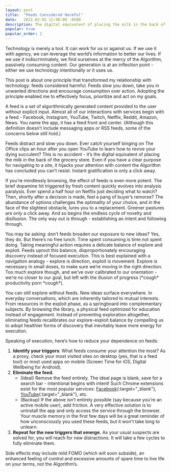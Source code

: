 ```yaml
---
layout: post
title:  "Feeds Considered Harmful"
date:   2021-02-02 12:00:00 -0500
description: The digital equivalent of placing the milk in the back of the grocery store.
popular: true
popular_order: 2
---
```

Technology is merely a tool. It can work for us or against us. If we use it with agency, we can leverage the world’s information to better our lives. If we use it indiscriminately, we find ourselves at the mercy of the Algorithm, passively consuming content. Our generation is at an inflection point - either we use technology intentionally or it uses us.

This post is about one principle that transformed my relationship with technology: feeds considered harmful. Feeds slow you down, take you in unwanted directions and encourage consumption over action. Adopting the principle enabled me to effectively focus, prioritize and act on my goals.

A feed is a set of algorithmically generated content provided to the user without explicit input. Almost all of our interactions with services begin with a feed - Facebook, Instagram, YouTube, Twitch, Netflix, Reddit, Amazon, News. You name the app, it has a feed front and center. (Although this definition doesn’t include messaging apps or RSS feeds, some of the concerns below still hold.)

Feeds distract and slow you down. Ever catch yourself binging on The Office clips an hour after you open YouTube to learn how to revive your dying succulent? This is no accident - it’s the digital equivalent of placing the milk in the back of the grocery store. Even if you have a clear purpose for navigating to a site, it hijacks your attention with content the Algorithm has concluded you can’t resist. Instant gratification is only a click away.

If you’re mindlessly browsing, the effect of feeds is even more potent. The brief dopamine hit triggered by fresh content quickly evolves into analysis paralysis. Ever spend a half hour on Netflix just deciding what to watch? Then, shortly after a decision is made, feel a pang of buyer’s remorse? The abundance of options challenges the optimality of your choice, and in the face of the slightest obstacle, lures you to a replacement. Greener pastures are only a click away. And so begins the endless cycle of novelty and disillusion. The only way out is through - establishing an intent and following through.

You may be asking: don’t feeds broaden our exposure to new ideas? Yes, they do. But there’s no free lunch. Time spent consuming is time not spent doing. Taking meaningful action requires a delicate balance of explore and exploit. Feeds uproot this balance, disproportionately encouraging discovery instead of focused execution. This is best explained with a navigation analogy - explore is direction, exploit is movement. Explore is necessary in small doses, to make sure we’re moving in the right direction. Too much explore though, and we’ve over calibrated to our orientation - we’re no closer to our goal, but left with the illusion of progress (\*cough\* productivity porn \*cough\*). 

You can still explore without feeds. New ideas surface everywhere. In everyday conversations, which are inherently tailored to mutual interests. From resources in the exploit phase, as a springboard into complementary subjects. By browsing the library, a physical feed optimized for education instead of engagement. Instead of preventing exploration altogether, eliminating feeds recalibrates our explore-exploit balance by compelling us to adopt healthier forms of discovery that inevitably leave more energy for execution.

Speaking of execution, here’s how to reduce your dependence on feeds:
1. **Identify your triggers**: What feeds consume your attention the most? As a proxy, check your most visited sites on desktop (yes, that is a feed too!) or most used apps on mobile (Screen Time for iOS, Digital Wellbeing for Android).
1. **Eliminate the feed.**
	* (Ideal) Remove the feed entirely. The ideal page is blank, save for a search bar - intentional begins with intent! Such Chrome extensions exist for the most popular services: [Facebook](https://chrome.google.com/webstore/detail/news-feed-eradicator-for/fjcldmjmjhkklehbacihaiopjklihlgg?hl=en){:target="_blank"}, [YouTube](https://chrome.google.com/webstore/detail/remove-youtube-recommende/khncfooichmfjbepaaaebmommgaepoid?hl=en){:target="_blank"}, etc. 
	* (Backup) If the above isn’t entirely possible (say because you’re an active mobile user), add friction. A very effective solution is to uninstall the app and only access the service through the browser. Your muscle memory in the first few days will be a great reminder of how unconsciously you used these feeds, but it won't take long to unlearn.
1. **Repeat for the new triggers that emerge.** As your usual suspects are solved for, you will reach for new distractions. It will take a few cycles to fully eliminate them.

Side effects may include mild FOMO (which will soon subside), an enhanced feeling of control and excessive amounts of spare time to live life on your terms, not the Algorithm’s.

<!-- {::options parse_block_html="true" /}
<div class="highlight-card">
*Want to use technology more intentionally, but keep getting sucked back in? Join a Moai - an intimate social support group that holds you accountable, provides motivation and lets you learn from other's mistakes. **Sign up [here](https://forms.gle/3STBq7mkP1Z5SczC6){:target="_blank"}.***
</div> -->